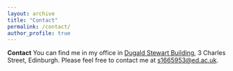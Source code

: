 ```yaml
---
layout: archive
title: "Contact"
permalink: /contact/
author_profile: true
---
```


**Contact**
You can find me in my office in [Dugald Stewart Building](https://ppls.ed.ac.uk/linguistics-and-english-language/about/contact), 3 Charles Street, Edinburgh.
Please feel free to contact me at [s1665953@ed.ac.uk](mailto:s1665953@ed.ac.uk).
